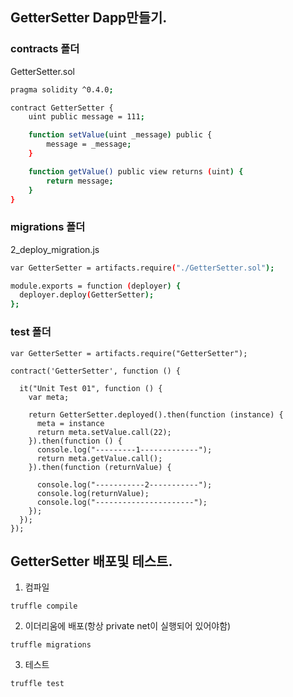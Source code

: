 ## GetterSetter Dapp만들기.

### contracts 폴더
GetterSetter.sol
```bash
pragma solidity ^0.4.0;

contract GetterSetter {
    uint public message = 111;

    function setValue(uint _message) public {
        message = _message;
    }

    function getValue() public view returns (uint) {
        return message;
    }
}
```

### migrations 폴더
2_deploy_migration.js
```bash
var GetterSetter = artifacts.require("./GetterSetter.sol");

module.exports = function (deployer) {
  deployer.deploy(GetterSetter);
};
```

### test 폴더
```
var GetterSetter = artifacts.require("GetterSetter");

contract('GetterSetter', function () {

  it("Unit Test 01", function () {
    var meta;

    return GetterSetter.deployed().then(function (instance) {
      meta = instance
      return meta.setValue.call(22);
    }).then(function () {
      console.log("---------1-------------");
      return meta.getValue.call();
    }).then(function (returnValue) {

      console.log("-----------2-----------");
      console.log(returnValue);
      console.log("----------------------");
    });
  });
});

```

## GetterSetter 배포및 테스트.
1. 컴파일 
```
truffle compile
```
2. 이더리움에 배포(항상 private net이 실행되어 있어야함)
```
truffle migrations
```

3. 테스트
```
truffle test
```
